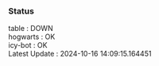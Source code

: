 ### Status


table : DOWN  
hogwarts : OK  
icy-bot : OK  
Latest Update : 2024-10-16 14:09:15.164451
